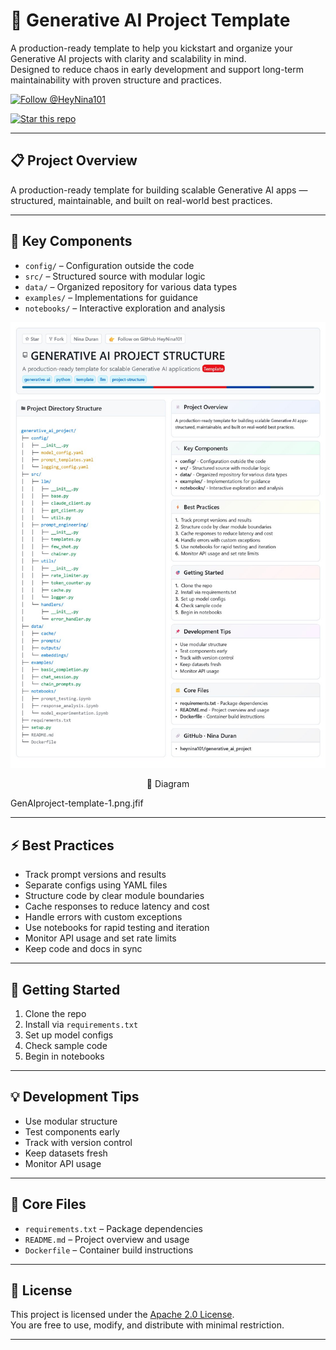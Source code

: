 # 🧠 Generative AI Project Template

A production-ready template to help you kickstart and organize your Generative AI projects with clarity and scalability in mind.  
Designed to reduce chaos in early development and support long-term maintainability with proven structure and practices.

[![Follow @HeyNina101](https://img.shields.io/badge/Follow-%40HeyNina101-1da1f2?style=flat&logo=github)](https://github.com/HeyNina101)

[![Star this repo](https://img.shields.io/badge/⭐%20Star-generative__ai__project-ffcc00?style=flat&logo=github)](https://github.com/HeyNina101/generative_ai_project)


---

## 📋 Project Overview

A production-ready template for building scalable Generative AI apps — structured, maintainable, and built on real-world best practices.

---

## 🔧 Key Components

- `config/` – Configuration outside the code  
- `src/` – Structured source with modular logic  
- `data/` – Organized repository for various data types  
- `examples/` – Implementations for guidance  
- `notebooks/` – Interactive exploration and analysis  

<p>
  <a> <img src="https://github.com/rudreshveerappaji/template_generative_ai_project/blob/main/GenAIproject-template-1.png.jfif" /> </a>
</p>

<p align="center">
  👋
  <a 
    <b> Diagram </b>
  </a>
</p>


GenAIproject-template-1.png.jfif

---

## ⚡ Best Practices

- Track prompt versions and results  
- Separate configs using YAML files  
- Structure code by clear module boundaries  
- Cache responses to reduce latency and cost  
- Handle errors with custom exceptions  
- Use notebooks for rapid testing and iteration  
- Monitor API usage and set rate limits  
- Keep code and docs in sync  

---

## 🧭 Getting Started

1. Clone the repo  
2. Install via `requirements.txt`  
3. Set up model configs  
4. Check sample code  
5. Begin in notebooks  

---

## 💡 Development Tips

- Use modular structure  
- Test components early  
- Track with version control  
- Keep datasets fresh  
- Monitor API usage  

---

## 📁 Core Files

- `requirements.txt` – Package dependencies  
- `README.md` – Project overview and usage  
- `Dockerfile` – Container build instructions  

---

## 📄 License

This project is licensed under the [Apache 2.0 License](https://www.apache.org/licenses/LICENSE-2.0).  
You are free to use, modify, and distribute with minimal restriction.

---
